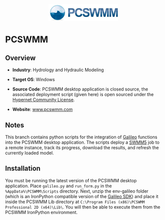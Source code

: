 <p align="center">
  <img src="https://github.com/GoHypernet/Galileo-Mission-Frameworks/blob/pcswmm/pcswmm_logo.jfif" width="225">
</p>

# PCSWMM
## Overview

- **Industry**: Hydrology and Hydraulic Modeling

- **Target OS**: Windows

- **Source Code**: PCSWMM desktop application is closed source, the associated deployment script (given here) is open sourced under the [Hypernet Community License](https://github.com/GoHypernet/CommunityLicense/blob/main/Hypernet%20Community%20License.pdf). 

- **Website**: www.pcswmm.com

## Notes

This branch contains python scripts for the integration of [Galileo](https://hypernetlabs.io/galileo/) functions into the 
PCSWMM desktop application. The scripts deploy a [SWMM5](https://github.com/GoHypernet/Galileo-Mission-Frameworks/tree/epa-swmm) 
job to a remote instance, track its progress, download the results, and refresh the currently loaded model. 

## Installation

You must be running the latest version of the PCSWMM desktop application. Place `galileo.py` and `run_form.py` in the
`%AppData%\PCSWMM\Scripts` directory. Next, unzip the env-galileo folder (which is an IronPython compatible version 
of the [Galileo SDK](https://github.com/GoHypernet/Galileo-sdk)) and place it inside the PCSWMM Lib directory 
at `C:\Program Files (x86)\PCSWMM Professional 2D (x64)\Lib\`. You will then be able to execute them from the 
PCSWMM IronPython environment. 
